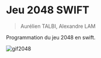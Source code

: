 # Jeu 2048 SWIFT

> Aurélien TALBI, Alexandre LAM

Programmation du jeu 2048 en swift.

![gif2048](https://user-images.githubusercontent.com/25727549/113741013-8827c000-9701-11eb-907a-59ccb848ef1a.gif)
